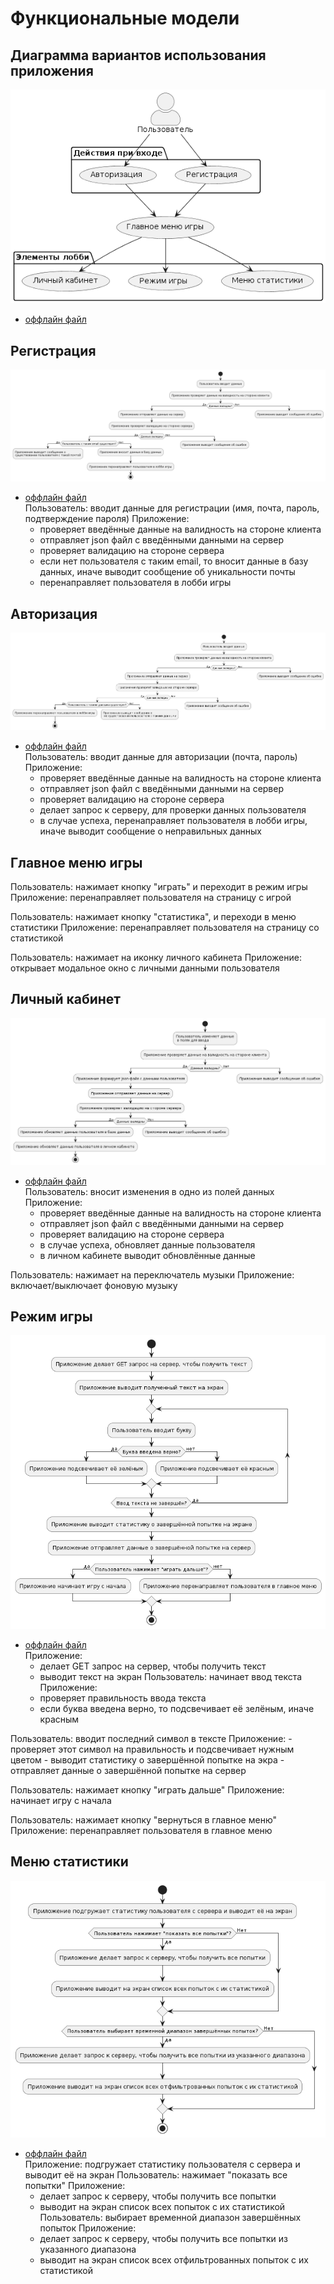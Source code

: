 # Функциональные модели

## Диаграмма вариантов использования приложения     
![Диаграмма вариантов использования приложения](diagrams/variants.png)
* [оффлайн файл](diagrams/variants.puml)

## Регистрация
![Регистрация](diagrams/regist.png)      
* [оффлайн файл](diagrams/regist.puml)      
Пользователь: вводит данные для регистрации (имя, почта, пароль, подтверждение пароля)
Приложение: 
    - проверяет введённые данные на валидность на стороне клиента
    - отправляет json файл с введёнными данными на сервер
    - проверяет валидацию на стороне сервера
    - если нет пользователя с таким email, то вносит данные в базу данных, иначе выводит сообщение об уникальности почты
    - перенаправляет пользователя в лобби игры

## Авторизация
![Авторизация](diagrams/auth.png)      
* [оффлайн файл](diagrams/auth.puml)      
Пользователь: вводит данные для авторизации (почта, пароль)
Приложение: 
    - проверяет введённые данные на валидность на стороне клиента
    - отправляет json файл с введёнными данными на сервер
    - проверяет валидацию на стороне сервера
    - делает запрос к серверу, для проверки данных пользователя
    - в случае успеха, перенаправляет пользователя в лобби игры, иначе выводит сообщение о неправильных данных

## Главное меню игры
Пользователь: нажимает кнопку "играть" и переходит в режим игры
Приложение: перенаправляет пользователя на страницу с игрой

Пользователь: нажимает кнопку "статистика", и переходи в меню статистики
Приложение: перенаправляет пользователя на страницу со статистикой

Пользователь: нажимает на иконку личного кабинета
Приложение: открывает модальное окно с личными данными пользователя

## Личный кабинет
![Личный кабинет](diagrams/lk.png)      
* [оффлайн файл](diagrams/lk.puml)      
Пользователь: вносит изменения в одно из полей данных
Приложение:
    - проверяет введённые данные на валидность на стороне клиента
    - отправляет json файл с введёнными данными на сервер
    - проверяет валидацию на стороне сервера
    - в случае успеха, обновляет данные пользователя
    - в личном кабинете выводит обновлённые данные

Пользователь: нажимает на переключатель музыки
Приложение: включает/выключает фоновую музыку

## Режим игры
![Режим игры](diagrams/gm.png)      
* [оффлайн файл](diagrams/gm.puml)      
Приложение: 
    - делает GET запрос на сервер, чтобы получить текст
    - выводит текст на экран
Пользователь: начинает ввод текста
Приложение: 
    - проверяет правильность ввода текста
    - если буква введена верно, то подсвечивает её зелёным, иначе красным

Пользователь: вводит последний символ в тексте
Приложение:
    - проверяет этот символ на правильность и подсвечивает нужным цветом
    - выводит статистику о завершённой попытке на экра
    - отправляет данные о завершённой попытке на сервер

Пользователь: нажимает кнопку "играть дальше"
Приложение: начинает игру с начала

Пользователь: нажимает кнопку "вернуться в главное меню"
Приложение: перенаправляет пользователя в главное меню

## Меню статистики
![Меню статистики](diagrams/stats.png)      
* [оффлайн файл](diagrams/stats.puml)      
Приложение: подгружает статистику пользователя с сервера и выводит её на экран
Пользователь: нажимает "показать все попытки"
Приложение: 
    - делает запрос к серверу, чтобы получить все попытки
    - выводит на экран список всех попыток с их статистикой
Пользователь: выбирает временной диапазон завершённых попыток
Приложение: 
    - делает запрос к серверу, чтобы получить все попытки из указанного диапазона
    - выводит на экран список всех отфильтрованных попыток с их статистикой 
    
